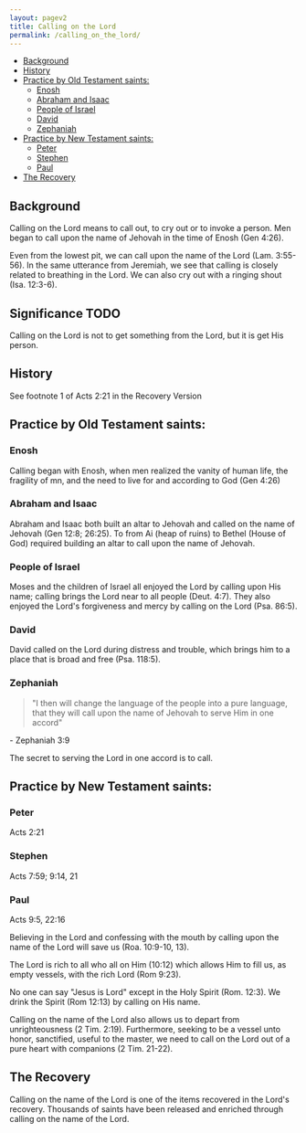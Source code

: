```yaml
---
layout: pagev2
title: Calling on the Lord
permalink: /calling_on_the_lord/
---
```

- [Background](#background)
- [History](#history)
- [Practice by Old Testament saints:](#practice-by-old-testament-saints)
  - [Enosh](#enosh)
  - [Abraham and Isaac](#abraham-and-isaac)
  - [People of Israel](#people-of-israel)
  - [David](#david)
  - [Zephaniah](#zephaniah)
- [Practice by New Testament saints:](#practice-by-new-testament-saints)
  - [Peter](#peter)
  - [Stephen](#stephen)
  - [Paul](#paul)
- [The Recovery](#the-recovery)

## Background

Calling on the Lord means to call out, to cry out or to invoke a person. Men began to call upon the name of Jehovah in the time of Enosh (Gen 4:26). 

Even from the lowest pit, we can call upon the name of the Lord (Lam. 3:55-56). In the same utterance from Jeremiah, we see that calling is closely related to breathing in the Lord. We can also cry out with a ringing shout (Isa. 12:3-6).

## Significance TODO

Calling on the Lord is not to get something from the Lord, but it is get His person.

## History

See footnote 1 of Acts 2:21 in the Recovery Version

## Practice by Old Testament saints:

### Enosh

Calling began with Enosh, when men realized the vanity of human life, the fragility of mn, and the need to live for and according to God (Gen 4:26)

### Abraham and Isaac

Abraham and Isaac both built an altar to Jehovah and called on the name of Jehovah (Gen 12:8; 26:25). To from Ai (heap of ruins) to Bethel (House of God) required building an altar to call upon the name of Jehovah.

### People of Israel

Moses and the children of Israel all enjoyed the Lord by calling upon His name; calling brings the Lord near to all people (Deut. 4:7). They also enjoyed the Lord's forgiveness and mercy by calling on the Lord (Psa. 86:5).

### David

David called on the Lord during distress and trouble, which brings him to a place that is broad and free (Psa. 118:5).

### Zephaniah

> "I then will change the language of the people into a pure language, that they will call upon the name of Jehovah to serve Him in one accord"

\- Zephaniah 3:9

The secret to serving the Lord in one accord is to call.

## Practice by New Testament saints:

### Peter

Acts 2:21

### Stephen

Acts 7:59; 9:14, 21

### Paul

Acts 9:5, 22:16

Believing in the Lord and confessing with the mouth by calling upon the name of the Lord will save us (Roa. 10:9-10, 13).

The Lord is rich to all who all on Him (10:12) which allows Him to fill us, as empty vessels, with the rich Lord (Rom 9:23).

No one can say "Jesus is Lord" except in the Holy Spirit (Rom. 12:3). We drink the Spirit (Rom 12:13) by calling on His name. 

Calling on the name of the Lord also allows us to depart from unrighteousness (2 Tim. 2:19). Furthermore, seeking to be a vessel unto honor, sanctified, useful to the master, we need to call on the Lord out of a pure heart with companions (2 Tim. 21-22).

## The Recovery

Calling on the name of the Lord is one of the items recovered in the Lord's recovery. Thousands of saints have been released and enriched through calling on the name of the Lord.


